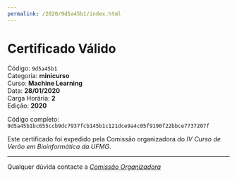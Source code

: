 ```yaml
---
permalink: /2020/9d5a45b1/index.html
---
```


# Certificado Válido

Código: `9d5a45b1`<br>
Categoria: **minicurso**<br>
Curso: **Machine Learning**<br>
Data: **28/01/2020**<br>
Carga Horária: **2**<br>
Edição: **2020**<br>


Código completo: `9d5a45b1bc655ccb9dc7937fcb145b1c121dce9a4c05f9190f22bbce7737207f`


Este certificado foi expedido pela Comissão organizadora do *IV Curso de Verão em Bioinformática da UFMG*.

----

Qualquer dúvida contacte a [_Comissão Organizadora_](<mailto:cursobioinfoufmg@gmail.com$subject=[Certificados]>)

